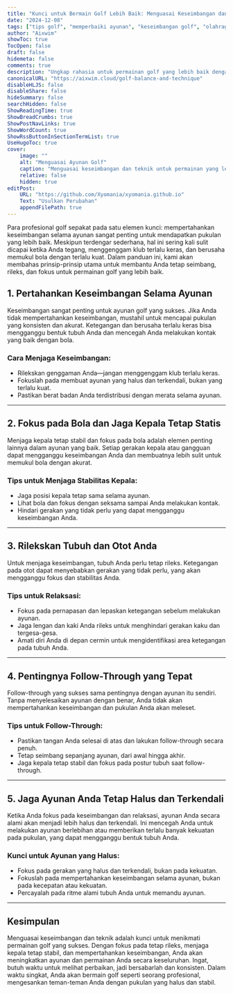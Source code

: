 ```yaml
---
title: "Kunci untuk Bermain Golf Lebih Baik: Menguasai Keseimbangan dan Teknik Ayunan"
date: "2024-12-08"
tags: ["tips golf", "memperbaiki ayunan", "keseimbangan golf", "olahraga"]
author: "Aixwim"
showToc: true
TocOpen: false
draft: false
hidemeta: false
comments: true
description: "Ungkap rahasia untuk permainan golf yang lebih baik dengan fokus pada keseimbangan, relaksasi, dan teknik yang tepat. Pelajari cara meningkatkan ayunan Anda dan nikmati permainan lebih banyak."
canonicalURL: "https://aixwim.cloud/golf-balance-and-technique"
disableHLJS: false
disableShare: false
hideSummary: false
searchHidden: false
ShowReadingTime: true
ShowBreadCrumbs: true
ShowPostNavLinks: true
ShowWordCount: true
ShowRssButtonInSectionTermList: true
UseHugoToc: true
cover:
    image: ""
    alt: "Menguasai Ayunan Golf"
    caption: "Menguasai keseimbangan dan teknik untuk permainan yang lebih baik."
    relative: false
    hidden: true
editPost:
    URL: "https://github.com/Xyomania/xyomania.github.io"
    Text: "Usulkan Perubahan"
    appendFilePath: true
---
```


Para profesional golf sepakat pada satu elemen kunci: mempertahankan keseimbangan selama ayunan sangat penting untuk mendapatkan pukulan yang lebih baik. Meskipun terdengar sederhana, hal ini sering kali sulit dicapai ketika Anda tegang, menggenggam klub terlalu keras, dan berusaha memukul bola dengan terlalu kuat. Dalam panduan ini, kami akan membahas prinsip-prinsip utama untuk membantu Anda tetap seimbang, rileks, dan fokus untuk permainan golf yang lebih baik.

<!--more-->

## 1. Pertahankan Keseimbangan Selama Ayunan  

Keseimbangan sangat penting untuk ayunan golf yang sukses. Jika Anda tidak mempertahankan keseimbangan, mustahil untuk mencapai pukulan yang konsisten dan akurat. Ketegangan dan berusaha terlalu keras bisa mengganggu bentuk tubuh Anda dan mencegah Anda melakukan kontak yang baik dengan bola.

### Cara Menjaga Keseimbangan:
- Rilekskan genggaman Anda—jangan menggenggam klub terlalu keras.
- Fokuslah pada membuat ayunan yang halus dan terkendali, bukan yang terlalu kuat.
- Pastikan berat badan Anda terdistribusi dengan merata selama ayunan.

---

## 2. Fokus pada Bola dan Jaga Kepala Tetap Statis  

Menjaga kepala tetap stabil dan fokus pada bola adalah elemen penting lainnya dalam ayunan yang baik. Setiap gerakan kepala atau gangguan dapat mengganggu keseimbangan Anda dan membuatnya lebih sulit untuk memukul bola dengan akurat.

### Tips untuk Menjaga Stabilitas Kepala:
- Jaga posisi kepala tetap sama selama ayunan.
- Lihat bola dan fokus dengan seksama sampai Anda melakukan kontak.
- Hindari gerakan yang tidak perlu yang dapat mengganggu keseimbangan Anda.

---

## 3. Rilekskan Tubuh dan Otot Anda  

Untuk menjaga keseimbangan, tubuh Anda perlu tetap rileks. Ketegangan pada otot dapat menyebabkan gerakan yang tidak perlu, yang akan mengganggu fokus dan stabilitas Anda.

### Tips untuk Relaksasi:
- Fokus pada pernapasan dan lepaskan ketegangan sebelum melakukan ayunan.
- Jaga lengan dan kaki Anda rileks untuk menghindari gerakan kaku dan tergesa-gesa.
- Amati diri Anda di depan cermin untuk mengidentifikasi area ketegangan pada tubuh Anda.

---

## 4. Pentingnya Follow-Through yang Tepat  

Follow-through yang sukses sama pentingnya dengan ayunan itu sendiri. Tanpa menyelesaikan ayunan dengan benar, Anda tidak akan mempertahankan keseimbangan dan pukulan Anda akan meleset.

### Tips untuk Follow-Through:
- Pastikan tangan Anda selesai di atas dan lakukan follow-through secara penuh.
- Tetap seimbang sepanjang ayunan, dari awal hingga akhir.
- Jaga kepala tetap stabil dan fokus pada postur tubuh saat follow-through.

---

## 5. Jaga Ayunan Anda Tetap Halus dan Terkendali  

Ketika Anda fokus pada keseimbangan dan relaksasi, ayunan Anda secara alami akan menjadi lebih halus dan terkendali. Ini mencegah Anda untuk melakukan ayunan berlebihan atau memberikan terlalu banyak kekuatan pada pukulan, yang dapat mengganggu bentuk tubuh Anda.

### Kunci untuk Ayunan yang Halus:
- Fokus pada gerakan yang halus dan terkendali, bukan pada kekuatan.
- Fokuslah pada mempertahankan keseimbangan selama ayunan, bukan pada kecepatan atau kekuatan.
- Percayalah pada ritme alami tubuh Anda untuk memandu ayunan.

---

## Kesimpulan  

Menguasai keseimbangan dan teknik adalah kunci untuk menikmati permainan golf yang sukses. Dengan fokus pada tetap rileks, menjaga kepala tetap stabil, dan mempertahankan keseimbangan, Anda akan meningkatkan ayunan dan permainan Anda secara keseluruhan. Ingat, butuh waktu untuk melihat perbaikan, jadi bersabarlah dan konsisten. Dalam waktu singkat, Anda akan bermain golf seperti seorang profesional, mengesankan teman-teman Anda dengan pukulan yang halus dan stabil.
